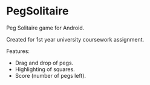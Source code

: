 PegSolitaire
============

Peg Solitaire game for Android.

Created for 1st year university coursework assignment.

Features:

* Drag and drop of pegs.
* Highlighting of squares.
* Score (number of pegs left).
